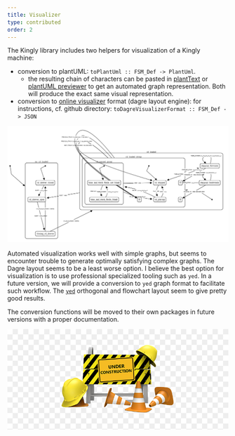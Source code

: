 ```yaml
---
title: Visualizer
type: contributed
order: 2
---
```


The Kingly library includes two helpers for visualization of a Kingly machine:

- conversion to plantUML: `toPlantUml :: FSM_Def -> PlantUml`.
  - the resulting chain of characters can be pasted in [plantText](https://www.planttext.com/) or [plantUML previewer](http://sujoyu.github.io/plantuml-previewer/) to get an automated graph representation. Both will produce the exact same visual representation.
- conversion to [online visualizer](https://github.com/brucou/state-transducer-visualizer) format (dagre layout engine): for instructions, cf. github directory: `toDagreVisualizerFormat :: FSM_Def -> JSON`

![visualization example](https://github.com/brucou/state-transducer-visualizer/raw/master/assets/cd-player-automatic-dagre-visualization.png)

Automated visualization works well with simple graphs, but seems to encounter trouble to generate optimally satisfying complex graphs. The Dagre layout seems to be a least worse option. I believe the best option for visualization is to use professional specialized tooling such as `yed`. In a future version, we will provide a conversion to `yed` graph format to facilitate such workflow. The [`yed`](https://www.yworks.com/products/yed) orthogonal and flowchart layout seem to give pretty good results.

The conversion functions will be moved to their own packages in future versions with a proper documentation.
 
![](../../images/coming-soon/under-construction-png-images-label-free-download-660574.png)
